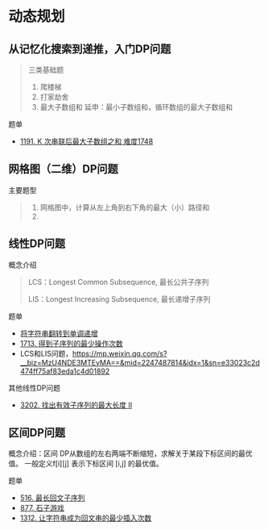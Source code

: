 # 动态规划

## 从记忆化搜索到递推，入门DP问题

> 三类基础题
> 1. 爬楼梯
> 2. 打家劫舍
> 3. 最大子数组和
>    延申：最小子数组和，循环数组的最大子数组和

题单
- [1191. K 次串联后最大子数组之和 难度1748](https://leetcode.cn/problems/k-concatenation-maximum-sum/description/)

## 网格图（二维）DP问题

主要题型
> 1. 网格图中，计算从左上角到右下角的最大（小）路径和
> 2. 

## 线性DP问题

概念介绍
> LCS：Longest Common Subsequence, 最长公共子序列
> 
> LIS：Longest Increasing Subsequence, 最长递增子序列

题单
- [将字符串翻转到单调递增](https://leetcode.cn/problems/flip-string-to-monotone-increasing/)
- [1713. 得到子序列的最少操作次数](https://leetcode.cn/problems/minimum-operations-to-make-a-subsequence/description/)
-  LCS和LIS问题，https://mp.weixin.qq.com/s?__biz=MzU4NDE3MTEyMA==&mid=2247487814&idx=1&sn=e33023c2d474ff75af83eda1c4d01892


其他线性DP问题
- [3202. 找出有效子序列的最大长度 II](https://leetcode.cn/problems/find-the-maximum-length-of-valid-subsequence-ii/description/)

## 区间DP问题

概念介绍：区间 DP从数组的左右两端不断缩短，求解关于某段下标区间的最优值。 一般定义f[i][j] 表示下标区间 [i,j] 的最优值。

题单
- [516. 最长回文子序列](https://leetcode.cn/problems/longest-palindromic-subsequence/description/)
- [877. 石子游戏](https://leetcode.cn/problems/stone-game/description/)
- [1312. 让字符串成为回文串的最少插入次数](https://leetcode.cn/problems/minimum-insertion-steps-to-make-a-string-palindrome/description/)
